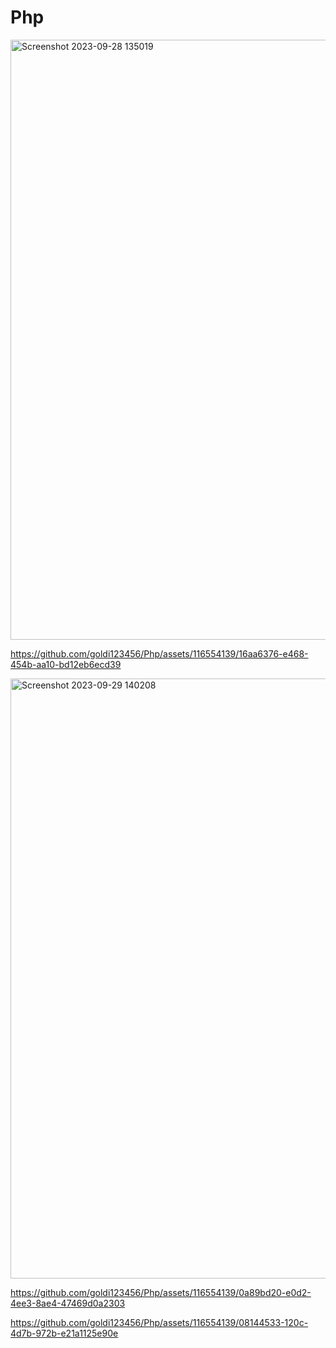 # Php
<img width="960" alt="Screenshot 2023-09-28 135019" src="https://github.com/goldi123456/Php/assets/116554139/433c799d-41bd-4904-a10c-bd5f89de9d5d">


https://github.com/goldi123456/Php/assets/116554139/16aa6376-e468-454b-aa10-bd12eb6ecd39

<img width="960" alt="Screenshot 2023-09-29 140208" src="https://github.com/goldi123456/Php/assets/116554139/bb4f1b72-e629-48cc-9c23-346015479b25">






https://github.com/goldi123456/Php/assets/116554139/0a89bd20-e0d2-4ee3-8ae4-47469d0a2303


https://github.com/goldi123456/Php/assets/116554139/08144533-120c-4d7b-972b-e21a1125e90e

